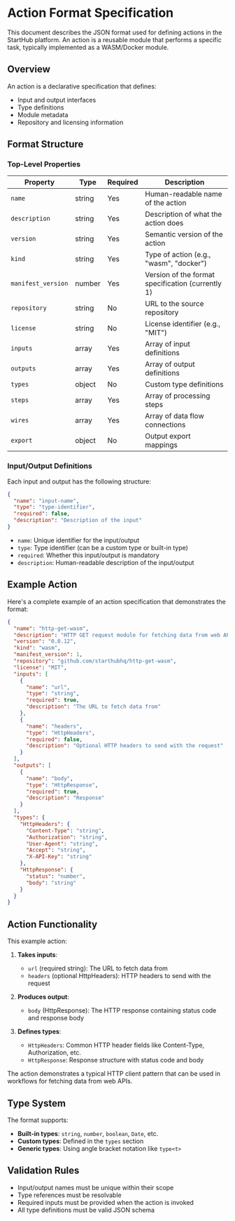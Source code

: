 # Action Format Specification

This document describes the JSON format used for defining actions in the StartHub platform. An action is a reusable module that performs a specific task, typically implemented as a WASM/Docker module.

## Overview

An action is a declarative specification that defines:
- Input and output interfaces
- Type definitions
- Module metadata
- Repository and licensing information

## Format Structure

### Top-Level Properties

| Property | Type | Required | Description |
|----------|------|----------|-------------|
| `name` | string | Yes | Human-readable name of the action |
| `description` | string | Yes | Description of what the action does |
| `version` | string | Yes | Semantic version of the action |
| `kind` | string | Yes | Type of action (e.g., "wasm", "docker") |
| `manifest_version` | number | Yes | Version of the format specification (currently 1) |
| `repository` | string | No | URL to the source repository |
| `license` | string | No | License identifier (e.g., "MIT") |
| `inputs` | array | Yes | Array of input definitions |
| `outputs` | array | Yes | Array of output definitions |
| `types` | object | No | Custom type definitions |
| `steps` | array | Yes | Array of processing steps |
| `wires` | array | Yes | Array of data flow connections |
| `export` | object | No | Output export mappings |

### Input/Output Definitions

Each input and output has the following structure:

```json
{
  "name": "input-name",
  "type": "type-identifier",
  "required": false,
  "description": "Description of the input"
}
```

- `name`: Unique identifier for the input/output
- `type`: Type identifier (can be a custom type or built-in type)
- `required`: Whether this input/output is mandatory
- `description`: Human-readable description of the input/output

## Example Action

Here's a complete example of an action specification that demonstrates the format:

```json
{
  "name": "http-get-wasm",
  "description": "HTTP GET request module for fetching data from web APIs",
  "version": "0.0.12",
  "kind": "wasm",
  "manifest_version": 1,
  "repository": "github.com/starthubhq/http-get-wasm",
  "license": "MIT",
  "inputs": [
    {
      "name": "url",
      "type": "string",
      "required": true,
      "description": "The URL to fetch data from"
    },
    {
      "name": "headers",
      "type": "HttpHeaders",
      "required": false,
      "description": "Optional HTTP headers to send with the request"
    }
  ],
  "outputs": [
    {
      "name": "body",
      "type": "HttpResponse",
      "required": true,
      "description": "Response"
    }
  ],
  "types": {
    "HttpHeaders": {
      "Content-Type": "string",
      "Authorization": "string",
      "User-Agent": "string",
      "Accept": "string",
      "X-API-Key": "string"
    },
    "HttpResponse": {
      "status": "number",
      "body": "string"
    }
  }
}
```

## Action Functionality

This example action:

1. **Takes inputs**: 
   - `url` (required string): The URL to fetch data from
   - `headers` (optional HttpHeaders): HTTP headers to send with the request

2. **Produces output**: 
   - `body` (HttpResponse): The HTTP response containing status code and response body

3. **Defines types**:
   - `HttpHeaders`: Common HTTP header fields like Content-Type, Authorization, etc.
   - `HttpResponse`: Response structure with status code and body

The action demonstrates a typical HTTP client pattern that can be used in workflows for fetching data from web APIs.

## Type System

The format supports:
- **Built-in types**: `string`, `number`, `boolean`, `Date`, etc.
- **Custom types**: Defined in the `types` section
- **Generic types**: Using angle bracket notation like `type<t>`

## Validation Rules

- Input/output names must be unique within their scope
- Type references must be resolvable
- Required inputs must be provided when the action is invoked
- All type definitions must be valid JSON schema
